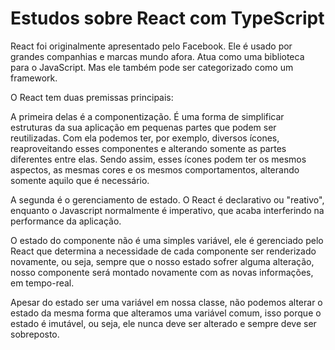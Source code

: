 <h1 textalign="center">Estudos sobre React com TypeScript</h1>

React foi originalmente apresentado pelo Facebook. Ele é usado por grandes companhias e marcas mundo afora. Atua como uma biblioteca para o JavaScript. Mas ele também pode ser categorizado como um framework.

O React tem duas premissas principais:

A primeira delas é a componentização. É uma forma de simplificar estruturas da sua aplicação em pequenas partes que podem ser reutilizadas. Com ela podemos ter, por exemplo, diversos ícones, reaproveitando esses componentes e alterando somente as partes diferentes entre elas. Sendo assim, esses ícones podem ter os mesmos aspectos, as mesmas cores e os mesmos comportamentos, alterando somente aquilo que é necessário.

A segunda é o gerenciamento de estado. O React é declarativo ou "reativo", enquanto o Javascript normalmente é imperativo, que acaba interferindo na performance da aplicação.

O estado do componente não é uma simples variável, ele é gerenciado pelo React que determina a necessidade de cada componente ser renderizado novamente, ou seja, sempre que o nosso estado sofrer alguma alteração, nosso componente será montado novamente com as novas informações, em tempo-real.

Apesar do estado ser uma variável em nossa classe, não podemos alterar o estado da mesma forma que alteramos uma variável comum, isso porque o estado é imutável, ou seja, ele nunca deve ser alterado e sempre deve ser sobreposto.
